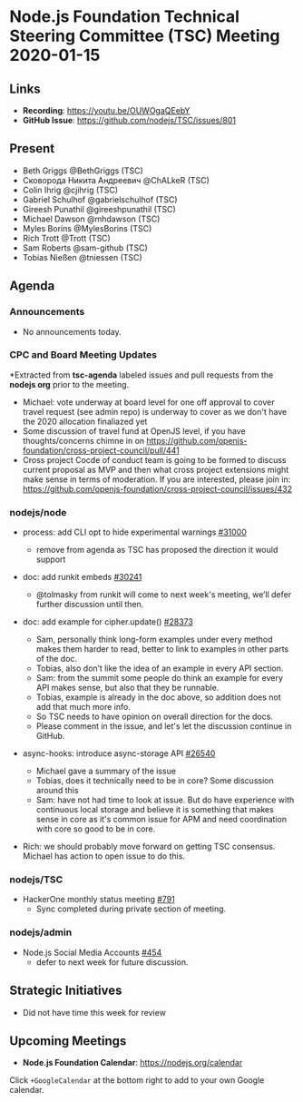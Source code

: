 ﻿# Node.js Foundation Technical Steering Committee (TSC) Meeting 2020-01-15


## Links


* **Recording**: https://youtu.be/OUWOgaQEebY
* **GitHub Issue**: https://github.com/nodejs/TSC/issues/801


## Present

* Beth Griggs @BethGriggs (TSC)
* Сковорода Никита Андреевич @ChALkeR (TSC)
* Colin Ihrig @cjihrig (TSC)
* Gabriel Schulhof @gabrielschulhof (TSC)
* Gireesh Punathil @gireeshpunathil (TSC)
* Michael Dawson @mhdawson (TSC)
* Myles Borins @MylesBorins (TSC)
* Rich Trott @Trott (TSC)
* Sam Roberts @sam-github (TSC)
* Tobias Nießen @tniessen (TSC)

## Agenda


### Announcements

* No announcements today.
 
### CPC and Board Meeting Updates
 
*Extracted from **tsc-agenda** labeled issues and pull requests from the **nodejs org** prior to the meeting.

* Michael: vote underway at board level for one off approval to cover travel request (see admin repo) is
  underway to cover as we don't have the 2020 allocation finaliazed yet
* Some discussion of travel fund at OpenJS level, if you have thoughts/concerns chimne in on
  https://github.com/openjs-foundation/cross-project-council/pull/441 
* Cross project Cocde of conduct team is going to be formed to discuss current proposal as MVP and then
  what cross project extensions might make sense in terms of moderation. If you are interested, please
  join in: https://github.com/openjs-foundation/cross-project-council/issues/432


### nodejs/node


* process: add CLI opt to hide experimental warnings [#31000](https://github.com/nodejs/node/pull/31000)
  * remove from agenda as TSC has proposed the direction it would support

* doc: add runkit embeds [#30241](https://github.com/nodejs/node/pull/30241)
  * @tolmasky from runkit will come to next week's meeting, we’ll defer further discussion until
    then.


* doc: add example for cipher.update() [#28373](https://github.com/nodejs/node/pull/28373)
  * Sam, personally think long-form examples under every method makes them harder to read,
    better to link to examples in other parts of the doc.
  * Tobias, also don’t like the idea of an example in every API section.
  * Sam: from the summit some people do think an example for every API makes sense, but
    also that they be runnable.
  * Tobias, example is already in the doc above, so addition does not add that much more info.
  * So TSC needs to have opinion on overall direction for the docs.
  * Please comment in the issue, and let's let the discussion continue in GitHub.

* async-hooks: introduce async-storage API [#26540](https://github.com/nodejs/node/pull/26540)
  * Michael gave a summary of the issue
  * Tobias, does it technically need to be in core? Some discussion around this
  * Sam: have not had time to look at issue.  But do have experience with continuous local
    storage and believe it is something that makes sense in core as it's common issue for APM
    and need coordination with core so good to be in core.
 * Rich: we should probably move forward on getting TSC consensus. Michael has action to open
   issue to do this.

### nodejs/TSC

* HackerOne monthly status meeting [#791](https://github.com/nodejs/TSC/issues/791)
  * Sync completed during private section of meeting.

### nodejs/admin

* Node.js Social Media Accounts [#454](https://github.com/nodejs/admin/issues/454)
  * defer to next week for future discussion.

## Strategic Initiatives

* Did not have time this week for review

## Upcoming Meetings


* **Node.js Foundation Calendar**: https://nodejs.org/calendar


Click `+GoogleCalendar` at the bottom right to add to your own Google calendar.
